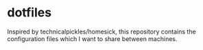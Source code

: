 # dotfiles
Inspired by technicalpickles/homesick, this repository contains the configuration files which I want to share between machines.
